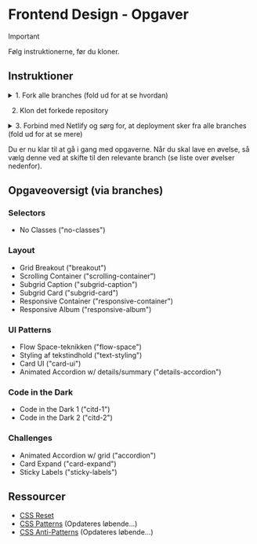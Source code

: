 # Frontend Design - Opgaver

> [!IMPORTANT]  
> Følg instruktionerne, før du kloner.

## Instruktioner

<details>
<summary>1. Fork alle branches (fold ud for at se hvordan)</summary>

![Fork repo](./fork.png)

</details>

2. Klon det forkede repository

<details>

<summary>3. Forbind med Netlify og sørg for, at deployment sker fra alle branches (fold ud for at se mere)</summary>

![Deplyoyment from Netlify](./netlify.png)

</details>

Du er nu klar til at gå i gang med opgaverne. Når du skal lave en øvelse, så vælg denne ved at skifte til den relevante branch (se liste over øvelser nedenfor).

## Opgaveoversigt (via branches)

### Selectors

- No Classes ("no-classes")

### Layout

- Grid Breakout ("breakout")
- Scrolling Container ("scrolling-container")
- Subgrid Caption ("subgrid-caption")
- Subgrid Card ("subgrid-card")
- Responsive Container ("responsive-container")
- Responsive Album ("responsive-album")

### UI Patterns

- Flow Space-teknikken ("flow-space")
- Styling af tekstindhold ("text-styling")
- Card UI ("card-ui")
- Animated Accordion w/ details/summary ("details-accordion")

### Code in the Dark

- Code in the Dark 1 ("citd-1")
- Code in the Dark 2 ("citd-2")

### Challenges

- Animated Accordion w/ grid ("accordion")
- Card Expand ("card-expand")
- Sticky Labels ("sticky-labels")

## Ressourcer

- [CSS Reset](/resources/reset.css)
- [CSS Patterns](/resources/patterns.md) (Opdateres løbende...)
- [CSS Anti-Patterns](/resources/anti-patterns.md) (Opdateres løbende...)
